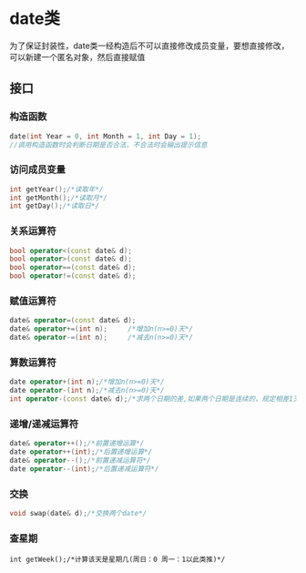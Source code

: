 # date类

为了保证封装性，date类一经构造后不可以直接修改成员变量，要想直接修改，可以新建一个匿名对象，然后直接赋值

## 接口

### 构造函数

```c++
date(int Year = 0, int Month = 1, int Day = 1);
//调用构造函数时会判断日期是否合法，不合法时会输出提示信息
```



### 访问成员变量

```c++
int getYear();/*读取年*/
int getMonth();/*读取月*/
int getDay();/*读取日*/
```



### 关系运算符

```c++
bool operator<(const date& d);
bool operator>(const date& d);
bool operator==(const date& d);
bool operator!=(const date& d);
```



### 赋值运算符

```c++
date& operator=(const date& d);
date& operator+=(int n);     /*增加n(n>=0)天*/
date& operator-=(int n);     /*减去n(n>=0)天*/  
```



### 算数运算符

```c++
date operator+(int n);/*增加n(n>=0)天*/
date operator-(int n);/*减去n(n>=0)天*/
int operator-(const date& d);/*求两个日期的差,如果两个日期是连续的，规定相差1天*/
```



### 递增/递减运算符

```c++
date& operator++();/*前置递增运算*/
date operator++(int);/*后置递增运算*/
date& operator--();/*前置递减运算符*/
date operator--(int);/*后置递减运算符*/
```



### 交换

```c++
void swap(date& d);/*交换两个date*/
```



### 查星期

```
int getWeek();/*计算该天是星期几(周日：0 周一：1以此类推)*/
```

